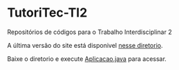 # TutoriTec-TI2
Repositórios de códigos para o Trabalho Interdisciplinar 2

A última versão do site está disponivel [nesse diretorio](/codigo/Tutoritech).

Baixe o diretorio e execute [Aplicacao.java](/codigo/Tutoritech/Tutoritech/src/main/java/app/Aplicacao.java) para acessar.

